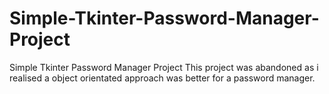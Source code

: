 # Simple-Tkinter-Password-Manager-Project
Simple Tkinter Password Manager Project
This project was abandoned as i realised a object orientated approach was better for a password manager.
